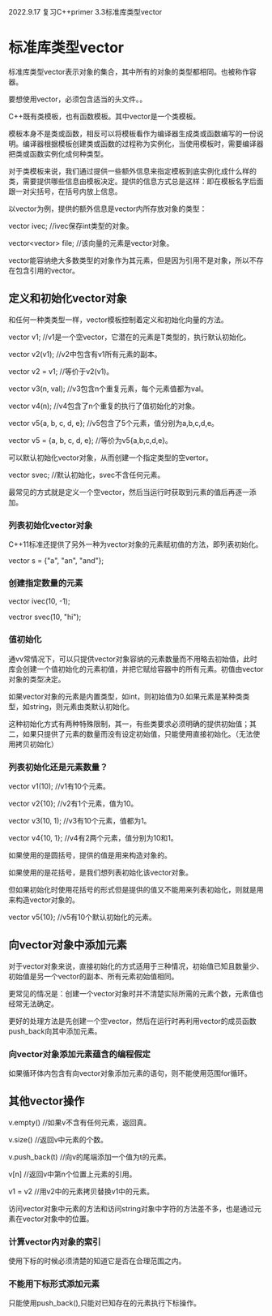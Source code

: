 2022.9.17
复习C++primer 3.3标准库类型vector

# 标准库类型vector
标准库类型vector表示对象的集合，其中所有的对象的类型都相同。也被称作容器。

要想使用vector，必须包含适当的头文件。<vector>。

C++既有类模板，也有函数模板。其中vector是一个类模板。

模板本身不是类或函数，相反可以将模板看作为编译器生成类或函数编写的一份说明。编译器根据模板创建类或函数的过程称为实例化，当使用模板时，需要编译器把类或函数实例化成何种类型。

对于类模板来说，我们通过提供一些额外信息来指定模板到底实例化成什么样的类，需要提供哪些信息由模板决定。提供的信息方式总是这样：即在模板名字后面跟一对尖括号，在括号内放上信息。

以vector为例，提供的额外信息是vector内所存放对象的类型：

vector<int> ivec; //ivec保存int类型的对象。

vector<vector<string>> file; //该向量的元素是vector对象。

vector能容纳绝大多数类型的对象作为其元素，但是因为引用不是对象，所以不存在包含引用的vector。

## 定义和初始化vector对象
和任何一种类类型一样，vector模板控制着定义和初始化向量的方法。

vector<T> v1; //v1是一个空vector，它潜在的元素是T类型的，执行默认初始化。

vector<T> v2(v1); //v2中包含有v1所有元素的副本。

vector<T> v2 = v1; //等价于v2(v1)。

vector<T> v3(n, val); //v3包含n个重复元素，每个元素值都为val。

vector<T> v4(n); //v4包含了n个重复的执行了值初始化的对象。

vector<T> v5{a, b, c, d, e}; //v5包含了5个元素，值分别为a,b,c,d,e。

vector<T> v5 = {a, b, c, d, e}; //等价为v5{a,b,c,d,e}。

可以默认初始化vector对象，从而创建一个指定类型的空vertor。

vector<string> svec; //默认初始化，svec不含任何元素。

最常见的方式就是定义一个空vector，然后当运行时获取到元素的值后再逐一添加。

### 列表初始化vector对象
C++11标准还提供了另外一种为vector对象的元素赋初值的方法，即列表初始化。

vector<string> s = {"a", "an", "and"};

### 创建指定数量的元素
vector<int> ivec(10, -1);

vectror<string> svec(10, "hi");

### 值初始化
通vv常情况下，可以只提供vector对象容纳的元素数量而不用略去初始值，此时库会创建一个值初始化的元素初值，并把它赋给容器中的所有元素。初值由vector对象的类型决定。

如果vector对象的元素是内置类型，如int，则初始值为0.如果元素是某种类类型，如string，则元素由类默认初始化。

这种初始化方式有两种特殊限制，其一，有些类要求必须明确的提供初始值；其二，如果只提供了元素的数量而没有设定初始值，只能使用直接初始化。（无法使用拷贝初始化）

### 列表初始化还是元素数量？
vector<int> v1(10); //v1有10个元素。

vector<int> v2{10}; //v2有1个元素，值为10。

vector<int> v3(10, 1); //v3有10个元素，值都为1。

vector<int> v4{10, 1}; //v4有2两个元素，值分别为10和1。

如果使用的是圆括号，提供的值是用来构造对象的。

如果使用的是花括号，是我们想列表初始化该vector对象。

但如果初始化时使用花括号的形式但是提供的值又不能用来列表初始化，则就是用来构造vector对象的。

vector<string> v5{10}; //v5有10个默认初始化的元素。

## 向vector对象中添加元素
对于vector对象来说，直接初始化的方式适用于三种情况，初始值已知且数量少、初始值是另一个vector的副本、所有元素初始值相同。

更常见的情况是：创建一个vector对象时并不清楚实际所需的元素个数，元素值也经常无法确定。

更好的处理方法是先创建一个空vector，然后在运行时再利用vector的成员函数push_back向其中添加元素。

### 向vector对象添加元素蕴含的编程假定
如果循环体内包含有向vector对象添加元素的语句，则不能使用范围for循环。

## 其他vector操作
v.empty() //如果v不含有任何元素，返回真。

v.size()  //返回v中元素的个数。

v.push_back(t)  //向v的尾端添加一个值为t的元素。

v[n] //返回v中第n个位置上元素的引用。

v1 = v2 //用v2中的元素拷贝替换v1中的元素。

访问vector对象中元素的方法和访问string对象中字符的方法差不多，也是通过元素在vector对象中的位置。

### 计算vector内对象的索引
使用下标的时候必须清楚的知道它是否在合理范围之内。

### 不能用下标形式添加元素
只能使用push_back(),只能对已知存在的元素执行下标操作。
